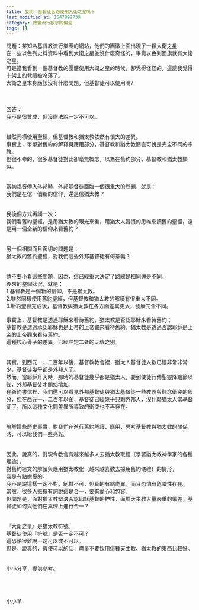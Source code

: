 ```yaml
---
title: 發問：基督徒合適使用大衛之星嗎？
last_modified_at: 1547992739
category: 教會流行觀念的偏差
tags: []
---
```


<p>問題：某知名基督教流行樂團的網站，他們的團徽上面出現了一顆大衛之星<br/> 在一些以色列史料資料中看到大衛之星並沒什麼奇怪的，畢竟以色列國旗就有大衛之星。 <br/>可是當我看到一個基督教的團體使用大衛之星的時候，卻覺得怪怪的，這讓我覺得十架上的救贖被冷落了。 <br/>大衛之星本身應該沒有什麼問題，但基督徒可以使用嗎?<br/><!--more--><br/><br/><br/>回答：<br/>我不是很贊成，但沒辦法說一定不可以。<br/><br/> <br/>雖然同樣使用聖經，但基督教和猶太教依然有很大的差異。<br/>事實上，單單對舊約的解釋與應用部分，基督教和猶太教簡直可說是完全不同的宗教。<br/>但很不幸的，很多基督徒對此卻毫無概念，以為在舊約部分，基督教和猶太教類似。<br/><br/> <br/>當初福音傳入外邦時，外邦基督徒面臨一個很重大的問題，就是：<br/>我們是在信一個新的信仰，還是信猶太教？<br/><br/> <br/>我換個方式再講一次：<br/>我們看舊約聖經，是用猶太教的眼光來看，用猶太人習慣的思維來讀舊約聖經，還是用一個全新的信仰來看舊約？<br/> <br/><br/>另一個相關而且密切的問題是：<br/>猶太教的舊約聖經，對我們這些外邦基督徒有何意義？<br/><br/> <br/>請不要小看這些問題，因為，這已經重大決定了路線是相同還是不同。<br/>後來的整個狀況，就是：<br/>1.基督教是一個新的信仰，不是猶太教。<br/>2.雖然同樣使用舊約聖經，但基督教和猶太教的解讀有很重大不同。<br/>3.新約聖經完成後，基督教與猶太教在各方面差異更大，發展完全不同。<br/><br/>事實上，基督教是透過耶穌來看待舊約，猶太教是否認耶穌來看待舊約；<br/>基督教是透過承認耶穌也是上帝的上帝觀來看待舊約，猶太教是透過否認耶穌是上帝的上帝觀來看待舊約。<br/>這種核心骨子的差異，已經註定二者的天壤之別。<br/><br/> <br/>其實，到西元一、二百年以後，基督教教會裡，猶太人基督徒人數已經非常非常少，基督徒幾乎都是外邦人了。<br/>然而，當耶穌升天時，那時的基督徒幾乎都是猶太人，要到使徒行傳聖靈降臨節以後，外邦基督徒才開始增加。<br/>在新約書信裡，我們還可以看見外邦基督徒與猶太基督徒一些教義與觀念衝突的部分，但在西元一、二百年以後，基督徒已經幾乎只剩外邦人，沒什麼猶太人當基督徒了，所以這種文化間差異所導致的衝突也不再存在。<br/> <br/><br/>瞭解這些歷史事實，對我們在進行舊約解讀、應用、思考基督教與猶太教的關係時，可以給我們一些亮光。<br/> <br/><br/>因此，說真的，對現今教會有越來越多人去猶太教取經（學習猶太教神學家的各種理論），<br/>對舊約經文的解讀與應用猶太教化（越來越喜歡去採用舊約儀禮）的情形，<br/>我是有點擔憂的。<br/>我不是說這樣一定不對、絕對不可，但真的有點詭異，而且恐怕有危險性存在。<br/>當然，很多人振振有詞說這是合一，要有愛心和包容。<br/>但問題是，面對猶太教堅決否認耶穌基督的神性，面對天主教大量嚴重的偏差，基督徒如何與他們在真理上進行合一？<br/> <br/><br/>『大衛之星』是猶太教符號。<br/>基督徒使用『符號』是否一定不可？<br/>這恐怕很難說一定可以或不可以。<br/>但是，說真的，假使可以的話，盡量不要採用這種天主教、猶太教的東西比較好。<br/> <br/><br/> 小小分享，提供參考。<br/><br/><br/><br/><br/>小小羊<br/></p>